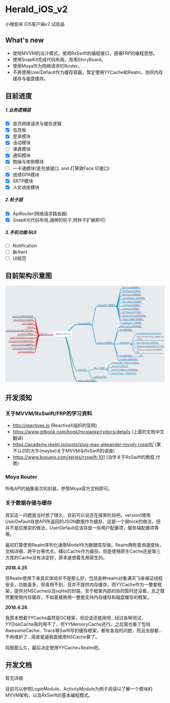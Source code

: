 # Herald_iOS_v2
小猴偷米 iOS客户端v2 试验品

## What's new

* 使用MVVM的设计模式，使用RxSwift的编程接口，遵循FRP的编程思想。
* 使用SnapKit完成代码布局，弃用StoryBoard。
* 使用Moya作为网络请求的Router。
* 不再使用UserDefault作为缓存容器，暂定使用YYCache和Realm，协同内存缓存与磁盘缓存。

## 目前进度

##### 1.业务逻辑层

- [x] 首页网络请求与缓存逻辑
- [x] 信息板
- [x] 登录模块
- [x] 活动模块
- [ ] 课表模块
- [x] 通知模块
- [x] 跑操与体侧模块
- [ ] 一卡通模块(差充值接口, and 打算做Face ID接口)
- [x] 成绩GPA模块
- [x] SRTP模块
- [x] 人文讲座模块

##### 2.轮子层

- [x] ApiRouter(网络请求路由器)
- [x] SnapKit(代码布局,通神的轮子,照样子扩展即可)

##### 3.手机功能与UI

- [ ] Notification
- [ ] 新Alert
- [ ] UI规范

## 目前架构示意图

![Hearld_iOS_v2](images/Hearld_iOS_v2.png)

## 开发须知

### 关于MVVM/RxSwift/FRP的学习资料

- http://reactivex.io (ReactiveX组织的官网)
- https://www.gitbook.com/book/mcxiaoke/rxdocs/details (上面的文档中文翻译)
- https://academy.realm.io/posts/slug-max-alexander-mvvm-rxswift/ (某不认识的大牛(maybe)关于MVVM与RxSwift的讲座)
- https://www.boxueio.com/series/rxswift-101 (泊学关于RxSwift的教程,付费)

### Moya Router

所有API的抽象层次的封装，参照Moya官方文档即可。

### 关于数据存储与缓存

其实这一问题我当时想了很久，目前可以说还在探索阶段吧。version1使用UserDefault存放API所返回的JSON数据作为缓存，这是一个很trick的做法，但并不是应推崇的做法，UserDefault应该存放一些用户配置项，服务端配置项等等。

最初打算使用Realm序列化通用Model作为数据库存储，Realm拥有查询速度快，文档详细，跨平台等优点。辅以Cache作为缓存。但是使用原生Cache还是第三方库的Cache没有决定好，原本是想着先用原生的。

**2018.4.25**

但Realm使用下来其实体验并不是那么好，包括各种realm对象满天飞来保证线程安全，功能虽多，但真用不到，且并不提供内存缓存。而YYCache作为一整套框架，提供对NSCache以及sqlite的封装，至于框架内部的协同暂时还没看，总之既然要使用内存缓存，不如直接换用一整套支持内存缓存和磁盘缓存的框架。

**2018.4.26**

我原本想着YYCache虽然是OC框架，但应该还能用吧…经过各种测试，YYDiskCache真的用不了，但YYMemoryCache还行。之后我也看了包括AwesomeCache、Track等Swift写的缓存框架，都有各自的问题，而且全部都..不再维护了…简直是逼我直接用NSCache算了。

捣鼓那么久，最后决定使用YYCache+Realm吧。

## 开发文档

暂无详细

目前可以参照LoginModule、ActivityModule为例子阅读以了解一个模块的MVVM架构，以及RxSwift的基本编程模式。
